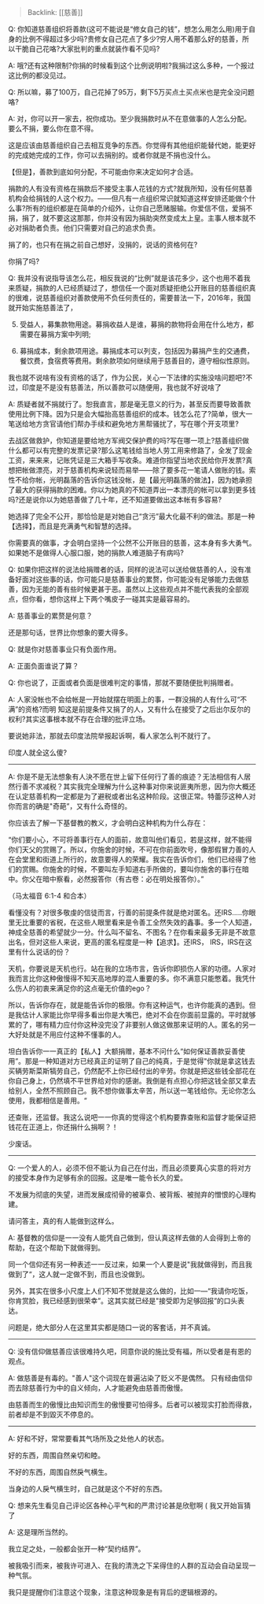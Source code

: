 > Backlink: [[慈善]]

Q: 你知道慈善组织将善款(这可不能说是“修女自己的钱”，想怎么用怎么用)用于自身的比例不得超过多少吗?贵修女自己花点了多少?穷人用不着那么好的慈善，所以干脆自己花咯?大家批判的重点就装作看不见吗?

A: 哦?还有这种限制?你捐的时候看到这个比例说明啦?我捐过这么多种，一个报过这比例的都没见过。

Q: 所以嘛，募了100万，自己花掉了95万，剩下5万买点土买点米也是完全没问题咯?

A: 对，你可以开一家去，祝你成功。至少我捐款时从不在意做事的人怎么分配。要么不捐，要么你在意不得。

这是应该由慈善组织自己去相互竞争的东西。你觉得有其他组织能替代她，能更好的完成她完成的工作，你可以去捐别的。或者你就是不捐也没什么。

【但是】，善款到底如何分配，不可能由你来决定如何才合适。

捐款的人有没有资格在捐款后不接受主事人花钱的方式?就我所知，没有任何慈善机构会给捐钱的人这个权力。——但凡有一点组织常识就知道这样安排还能做个什么事?所有的组织都是在简单的介绍外，让你自己愿赌服输。你爱信不信，爱捐不捐，捐了，就不要这这那那，你并没有因为捐助突然变成太上皇。主事人根本就不必对捐助者负责。他们只需要对自己的追求负责。

捐了的，也只有在捐之前自己想好，没捐的，说话的资格何在?

你捐了吗?

Q: 我并没有说指导该怎么花，相反我说的“比例”就是该花多少，这个也用不着我来质疑，捐款的人已经质疑过了，想信任一个面对质疑拒绝公开账目的慈善组织真的很难，说慈善组织对善款使用不负任何责任的，需要普法一下，2016年，我国就开始实施慈善法了，

5. 受益人，募集款物用途。募捐收益人是谁，募捐的款物将会用在什么地方，都需要在募捐方案中列明;

6. 募捐成本，剩余款项用途。募捐成本可以列支，包括因为募捐产生的交通费，餐饮费，食宿费等费用。剩余款项如何继续用于慈善目的，遵守相似性原则。

我也就不说啥有没有资格的话了，作为公民，关心一下法律的实施没啥问题吧?不过，印度是不是没有慈善法，所以善款可以随便用，我也就不好说啥了

A: 质疑者就不捐就行了。恕我直言，那是毫无意义的行为，甚至反而要导致善款使用比例下降。因为只是会大幅抬高慈善组织的成本。钱怎么花了?简单，很大一笔送给地方贪官请他们帮办手续和避免地方黑帮骚扰了，写在哪个开支项里?

去战区做救护，你知道是要给地方军阀交保护费的吗?写在哪一项上?慈善组织做什么都可以有完整的发票记录?那么这笔钱给当地人劳工用来修路了，全发了现金工资，来来来，记账凭证是三大箱手写收条。难道你指望当地农民给你开发票?真想把帐做漂亮，对于慈善机构来说轻而易举——除了要多花一笔请人做账的钱。索性不给你帐，光明磊落的告诉你这钱没帐，是【最光明磊落的做法】，因为她承担了最大的获得捐款的困难。你以为她真的不知道弄出一本漂亮的帐可以拿到更多钱吗?还是说你以为她慈善做了几十年，还不知道要做出这本帐有多容易?

她选择了完全不公开，那恰恰是是对她自己“贪污”最大化最不利的做法。那是一种【选择】，而且是充满勇气和智慧的选择。

你需要真的做事，才会明白坚持一个公然不公开账目的慈善，这本身有多大勇气。如果她不是做得人心服口服，她的捐款人难道脑子有病吗?

Q: 如果你把这样的说法给捐赠者的话，同样的说法可以送给做慈善的人，没有准备好面对这些事的话，你可能只是慈善事业的累赘，你可能没有足够能力去做慈善，因为无能的善有些时候更甚于恶。虽然以上这些观点并不能代表我的全部观点，但你看，想你这样上下两个嘴皮子一碰其实是最容易的。

A: 慈善事业的累赘是何意？

还是那句话，世界比你想象的要大得多。

Q: 就是你对慈善事业只有负面作用。

A: 正面负面谁说了算？

Q: 你也说了，正面或者负面是很难判定的事情，那就不要随便批判捐赠者。

A: 人家没帐也不会给帐是一开始就摆在明面上的事，一群没捐的人有什么可“不满”的资格?而明
知这是前提条件又捐了的人，又有什么在接受了之后出尔反尔的权利?其实这事根本就不存在合理的批评立场。

要说她非法，那就去印度法院举报起诉啊，看人家怎么判不就行了。

印度人就全这么傻?

---

A: 你是不是无法想象有人決不愿在世上留下任何行了善的痕迹？无法相信有人居然行善不求减税？其实我完全理解为什么这种事对你来说匪夷所思，因为你大概还在认定慈善机构一定都是为了避税或者出名这种阶段。这很正常。特蕾莎这种人对你而言的确是"奇葩”，又有什么奇怪的。

你应该去了解一下基督教的教义，才会明白这种机构为什么存在：

“你们要小心，不可将善事行在人的面前，故意叫他们看见，若是这样，就不能得你们天父的赏赐了。所以，你施舍的时候，不可在你前面吹号，像那假冒力善的人在会堂里和街道上所行的，故意要得人的荣耀。我实在告诉你们，他们已经得了他们的赏赐。你施舍的时候，不要叫左手知道右手所做的，要叫你施舍的事行在暗中。你父在暗中察看，必然报答你（有古卷：必在明处报答你）。”

（马太福音 6:1-4 和合本）

看懂没有？对很多敬虔的信徒而言，行善的前提条件就是绝对匿名。还IRS.….你眼里无比重要的省税，在这些人眼里看来是令善工全然失效的鑫事。多一个人知道，神成全慈善的希望就少一分。什么叫不留名、不图名？在你看来最多无非是不故意出名，但对这些人来说，更高的匿名程度是一种【追求】。还IRS， IRS，IRS在这里有什么说话的份？

天机，你要说是天机也行。站在我的立场市言，告诉你即损伤人家的功德。人家对我而言比你这种傲慢得不知天高地厚的混人重要的多。你不满意只能憋着。我凭什么伤人的初衷来满足你的这点毫无价值的ego？

所以，告诉你存在，就是能告诉你的极限。你有这种运气，也许你能真的遇到。但是我估计人家能比你早得多看出你是大嘴巴，绝对不会在你面前显露的。平时就够累的了，哪有精力应付你这种没完没了非要别人做这做那来证明的人。匿名的另一大好处就是不用应付这种不懂事的人。

坦白告诉你一一真正的【私人】大额捐赠，基本不问什么“如何保证善款妥善使用”。那是一种知道对方已经真正的证明了自己的纯真，于是觉得"你就是拿这钱去买辆劳斯菜斯犒劳自己，仍然配不上你已经付出的辛劳。你就是把这些钱全部花在你自己身上，仍然填不平世界给对你的感谢。我倒是有点担心你把这钱全部又拿去给别人，全然不照顾自己。我不想你做事太辛苦，所以送一笔钱给你。无论你怎么使用，我都相信是善用。“

还查账，还监督。我这么说吧一一你真的觉得这个机构要靠查账和监督才能保证把钱花在正道上，你还捐什么捐啊？！

少废话。

---

Q: 一个爱人的人，必须不但不能认为自己在付出，而且必须要真心实意的将对方的接受本身作为足够有余的回报。这是唯一能令长久的爱。

不发展为彻底的失望，进而发展成彻骨的被辜负、被背叛、被抛弃的憎恨的心理构建。

请问答主，真的有人能做到这样么。

A: 基督教的信仰是一一没有人能凭自己做到，但认真这样去做的人会得到上帝的帮助，在这个帮助下就做得到。

同一个信仰还有另一种表述一一反过来，如果一个人要是说"我就做得到，而且我做到了“，这人就一定做不到，而且也没做到。

另外，其实在很多小尺度上人们不知不觉就是这么做的，比如一—“我请你吃饭，你肯赏脸，我已经感到很荣幸”。这其实就已经是"接受即为足够回报”的口头表达。

问题是，绝大部分人在这里其实都是随口一说的客套话，并不真诚。

---

Q: 没有信仰做慈善应该很难持久吧，同意你说的施比受有福，所以受者是有恩的观点。

A: 做慈善是有毒的。"善人"这个词现在普遍沾染了贬义不是偶然。 只有经由信仰而去除慈善行为中的自义倾向，人才能避免由慈善而傲慢。

由慈善而生的傲慢比由知识而生的傲慢要可怕得多。后者可以被现实打脸而得救，前者却是不到毀灭不停息的。

---


A: 好和不好，常常要看其气场所及之处他人的状态。  

好的东西，周围自然亲切和睦。  

不好的东西，周围自然戾气横生。

当身边的人戾气横生时，自己就是这个不好的东西。

Q: 想来先生看见自己评论区各种心平气和的严肃讨论甚是欣慰啊 ( 我又开始盲猜了

A: 这是理所当然的。  

我立足之处，一般都会张开一种“契约结界”。  

被我吸引而来，被我许可进入、在我的清洗之下呆得住的人群的互动会自动呈现一种气氛。  

我只是提醒你们注意这个现象，注意这种现象是有背后的逻辑根源的。
